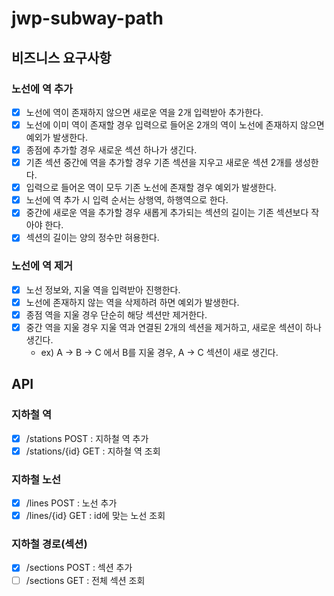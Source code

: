 # jwp-subway-path

## 비즈니스 요구사항

### 노선에 역 추가

- [x] 노선에 역이 존재하지 않으면 새로운 역을 2개 입력받아 추가한다.
- [x] 노선에 이미 역이 존재할 경우 입력으로 들어온 2개의 역이 노선에 존재하지 않으면 예외가 발생한다.
- [x] 종점에 추가할 경우 새로운 섹션 하나가 생긴다.
- [x] 기존 섹션 중간에 역을 추가할 경우 기존 섹션을 지우고 새로운 섹션 2개를 생성한다.
- [x] 입력으로 들어온 역이 모두 기존 노선에 존재할 경우 예외가 발생한다.
- [x] 노선에 역 추가 시 입력 순서는 상행역, 하행역으로 한다.
- [x] 중간에 새로운 역을 추가할 경우 새롭게 추가되는 섹션의 길이는 기존 섹션보다 작아야 한다.
- [x] 섹션의 길이는 양의 정수만 혀용한다.

### 노선에 역 제거

- [x] 노선 정보와, 지울 역을 입력받아 진행한다.
- [x] 노선에 존재하지 않는 역을 삭제하려 하면 예외가 발생한다.
- [x] 종점 역을 지울 경우 단순히 해당 섹션만 제거한다.
- [x] 중간 역을 지울 경우 지울 역과 연결된 2개의 섹션을 제거하고, 새로운 섹션이 하나 생긴다.
    - ex) A -> B -> C 에서 B를 지울 경우, A -> C 섹션이 새로 생긴다.

## API

### 지하철 역

- [x] /stations POST : 지하철 역 추가
- [x] /stations/{id} GET : 지하철 역 조회

### 지하철 노선

- [x] /lines POST : 노선 추가
- [x] /lines/{id} GET : id에 맞는 노선 조회

### 지하철 경로(섹션)

- [x] /sections POST : 섹션 추가
- [ ] /sections GET : 전체 섹션 조회
